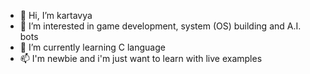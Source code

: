 - 👋 Hi, I’m kartavya
- 👀 I’m interested in game development, system (OS) building and A.I. bots
- 🌱 I’m currently learning C language
- 📫 I'm newbie and i'm just want to learn with live examples

<!---
kartavya2007/kartavya2007 is a ✨ special ✨ repository because its `README.md` (this file) appears on your GitHub profile.
You can click the Preview link to take a look at your changes.
--->
